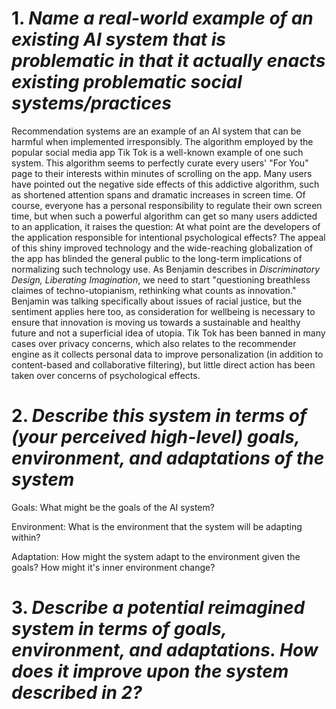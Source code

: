 # 1. _Name a real-world example of an existing AI system that is problematic in that it actually enacts existing problematic social systems/practices_
Recommendation systems are an example of an AI system that can be harmful when implemented irresponsibly. The algorithm employed by the popular social media app Tik Tok is a well-known example of one such system. This algorithm seems to perfectly curate every users' "For You" page to their interests within minutes of scrolling on the app. Many users have pointed out the negative side effects of this addictive algorithm, such as shortened attention spans and dramatic increases in screen time. Of course, everyone has a personal responsibility to regulate their own screen time, but when such a powerful algorithm can get so many users addicted to an application, it raises the question: At what point are the developers of the application responsible for intentional psychological effects? The appeal of this shiny improved technology and the wide-reaching globalization of the app has blinded the general public to the long-term implications of normalizing such technology use. As Benjamin describes in *Discriminatory Design, Liberating Imagination*, we need to start "questioning breathless claimes of techno-utopianism, rethinking what counts as innovation." Benjamin was talking specifically about issues of racial justice, but the sentiment applies here too, as consideration for wellbeing is necessary to ensure that innovation is moving us towards a sustainable and healthy future and not a superficial idea of utopia. Tik Tok has been banned in many cases over privacy concerns, which also relates to the recommender engine as it collects personal data to improve personalization (in addition to content-based and collaborative filtering), but little direct action has been taken over concerns of psychological effects.

# 2. _Describe this system in terms of (your perceived high-level) goals, environment, and adaptations of the system_
Goals:
What might be the goals of the AI system?
 
Environment:
What is the environment that the system will be adapting within?
 
Adaptation:
How might the system adapt to the environment given the goals? How might it's inner environment change?

# 3. _Describe a potential reimagined system in terms of **goals**, **environment**, and **adaptations**. How does it improve upon the system described in 2?_
